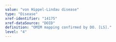 ```yaml
---
value: "von Hippel-Lindau disease"
type: "Disease"
xref-identifier: "14175"
xref-dataSource: "DOID"
definition: "OMIM mapping confirmed by DO. [LS]."
level: "4"
---
```


